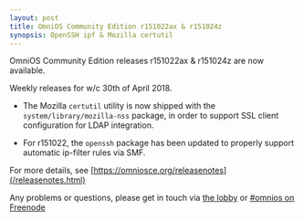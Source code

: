 ```yaml
---
layout: post
title: OmniOS Community Edition r151022ax & r151024z
synopsis: OpenSSH ipf & Mozilla certutil
---
```


OmniOS Community Edition releases r151022ax & r151024z are now available.

Weekly releases for w/c 30th of April 2018.

* The Mozilla `certutil` utility is now shipped with the
  `system/library/mozilla-nss` package, in order to support SSL client
  configuration for LDAP integration.

* For r151022, the `openssh` package has been updated to properly support
  automatic ip-filter rules via SMF.

For more details, see [https://omniosce.org/releasenotes](/releasenotes.html)

Any problems or questions, please get in touch via
[the lobby](https://gitter.im/omniosorg/Lobby) or
[#omnios on Freenode](http://webchat.freenode.net?randomnick=1&channels=%23omnios&uio=d4)

